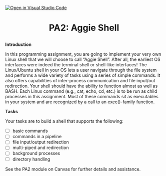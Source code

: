 [![Open in Visual Studio Code](https://classroom.github.com/assets/open-in-vscode-c66648af7eb3fe8bc4f294546bfd86ef473780cde1dea487d3c4ff354943c9ae.svg)](https://classroom.github.com/online_ide?assignment_repo_id=8833908&assignment_repo_type=AssignmentRepo)
# <p align="center">PA2: Aggie Shell<p>

**Introduction**

In this programming assignment, you are going to implement your very own Linux shell that we will choose to call “Aggie Shell”. After all, the earliest OS interfaces were indeed the terminal shell or shell-like interfaces! The Linux/Ubuntu shell in your OS lets a user navigate through the file system and performs a wide variety of tasks using a series of simple commands. It also offers capabilities of inter-process communication and file input/out redirection. Your shell should have the ability to function almost as well as BASH. Each Linux command (e.g., cat, echo, cd, etc.) is to be run as child processes in this assignment. Most of these commands sit as executables in your system and are recognized by a call to an exec()-family function.

**Tasks**

Your tasks are to build a shell that supports the following:
  - [ ] basic commands
  - [ ] commands in a pipeline
  - [ ] file input/output redirection
  - [ ] multi-piped and redirection
  - [ ] background processes
  - [ ] directory handling

See the PA2 module on Canvas for further details and assistance.
